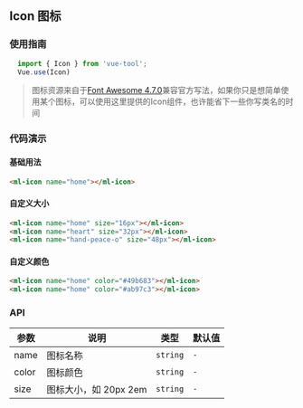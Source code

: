 ## Icon 图标

### 使用指南

```javascript
  import { Icon } from 'vue-tool';
  Vue.use(Icon)
```
>图标资源来自于[Font Awesome 4.7.0](http://fontawesome.dashgame.com/)兼容官方写法，如果你只是想简单使用某个图标，可以使用这里提供的Icon组件，也许能省下一些你写类名的时间
### 代码演示

#### 基础用法

```html
<ml-icon name="home"></ml-icon>
```
#### 自定义大小

```html
<ml-icon name="home" size="16px"></ml-icon>
<ml-icon name="heart" size="32px"></ml-icon>
<ml-icon name="hand-peace-o" size="48px"></ml-icon>
```
#### 自定义颜色

```html
<ml-icon name="home" color="#49b683"></ml-icon>
<ml-icon name="home" color="#ab97c3"></ml-icon>
```
### API

| 参数 | 说明 | 类型 | 默认值 |
|------|------|------|------|
| name | 图标名称 | `string` | `-` |
| color | 图标颜色 | `string` | `-` |
| size | 图标大小，如 20px 2em | `string` | `-` |